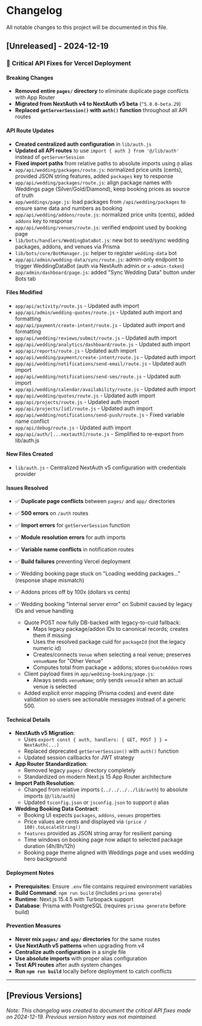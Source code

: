 # Changelog

All notable changes to this project will be documented in this file.

## [Unreleased] - 2024-12-19

### 🚨 **Critical API Fixes for Vercel Deployment**

#### **Breaking Changes**

- **Removed entire `pages/` directory** to eliminate duplicate page conflicts with App Router
- **Migrated from NextAuth v4 to NextAuth v5 beta** (`^5.0.0-beta.29`)
- **Replaced `getServerSession()` with `auth()` function** throughout all API routes

#### **API Route Updates**

- **Created centralized auth configuration** in `lib/auth.js`
- **Updated all API routes** to use `import { auth } from '@/lib/auth'` instead of `getServerSession`
- **Fixed import paths** from relative paths to absolute imports using `@` alias
- `app/api/wedding/packages/route.js`: normalized price units (cents), provided JSON string features, added `packages` key to response
- `app/api/wedding/packages/route.js`: align package names with Weddings page (Silver/Gold/Diamond), keep booking prices as source of truth
- `app/weddings/page.js`: load packages from `/api/wedding/packages` to ensure same data and numbers as booking
- `app/api/wedding/addons/route.js`: normalized price units (cents), added `addons` key to response
- `app/api/wedding/venues/route.js`: verified endpoint used by booking page
- `lib/bots/handlers/WeddingDataBot.js`: new bot to seed/sync wedding packages, addons, and venues via Prisma
- `lib/bots/core/BotManager.js`: helper to register `wedding-data` bot
- `app/api/admin/wedding-data/sync/route.js`: admin-only endpoint to trigger WeddingDataBot (auth via NextAuth admin or `x-admin-token`)
- `app/admin/dashboard/page.js`: added "Sync Wedding Data" button under Bots tab

#### **Files Modified**

- `app/api/activity/route.js` - Updated auth import
- `app/api/admin/wedding-quotes/route.js` - Updated auth import and formatting
- `app/api/payment/create-intent/route.js` - Updated auth import and formatting
- `app/api/wedding/reviews/submit/route.js` - Updated auth import
- `app/api/wedding/analytics/dashboard/route.js` - Updated auth import
- `app/api/reports/route.js` - Updated auth import
- `app/api/wedding/payment/create-intent/route.js` - Updated auth import
- `app/api/wedding/notifications/send-email/route.js` - Updated auth import
- `app/api/wedding/notifications/send-sms/route.js` - Updated auth import
- `app/api/wedding/calendar/availability/route.js` - Updated auth import
- `app/api/wedding/quotes/route.js` - Updated auth import
- `app/api/projects/route.js` - Updated auth import
- `app/api/projects/[id]/route.js` - Updated auth import
- `app/api/wedding/notifications/send-push/route.js` - Fixed variable name conflict
- `app/api/debug/route.js` - Updated auth import
- `app/api/auth/[...nextauth]/route.js` - Simplified to re-export from lib/auth.js

#### **New Files Created**

- `lib/auth.js` - Centralized NextAuth v5 configuration with credentials provider

#### **Issues Resolved**

- ✅ **Duplicate page conflicts** between `pages/` and `app/` directories
- ✅ **500 errors** on `/auth` routes
- ✅ **Import errors** for `getServerSession` function
- ✅ **Module resolution errors** for auth imports
- ✅ **Variable name conflicts** in notification routes
- ✅ **Build failures** preventing Vercel deployment
- ✅ Wedding booking page stuck on "Loading wedding packages..." (response shape mismatch)
- ✅ Addons prices off by 100x (dollars vs cents)
 - ✅ Wedding booking "Internal server error" on Submit caused by legacy IDs and venue handling

   - Quote POST now fully DB-backed with legacy-to-cuid fallback:
     - Maps legacy package/addon IDs to canonical records; creates them if missing
     - Uses the resolved package cuid for `packageId` (not the legacy numeric id)
     - Creates/connects `Venue` when selecting a real venue; preserves `venueName` for "Other Venue"
     - Computes total from package + addons; stores `QuoteAddon` rows
   - Client payload fixes in `app/wedding-booking/page.js`:
     - Always sends `venueName`; only sends `venueId` when an actual venue is selected
   - Added explicit error mapping (Prisma codes) and event date validation so users see actionable messages instead of a generic 500.

#### **Technical Details**

- **NextAuth v5 Migration**:
  - Uses `export const { auth, handlers: { GET, POST } } = NextAuth(...)`
  - Replaced deprecated `getServerSession()` with `auth()` function
  - Updated session callbacks for JWT strategy
- **App Router Standardization**:
  - Removed legacy `pages/` directory completely
  - Standardized on modern Next.js 15 App Router architecture
- **Import Path Resolution**:
  - Changed from relative imports (`../../../../lib/auth`) to absolute imports (`@/lib/auth`)
  - Updated `tsconfig.json` or `jsconfig.json` to support `@` alias
- **Wedding Booking Data Contract**:
  - Booking UI expects `packages`, `addons`, `venues` properties
  - Price values are cents and displayed via `(price / 100).toLocaleString()`
  - `features` provided as JSON string array for resilient parsing
  - Time windows on booking page now adapt to selected package duration (4h/8h/12h)
  - Booking page theme aligned with Weddings page and uses wedding hero background

#### **Deployment Notes**

- **Prerequisites**: Ensure `.env` file contains required environment variables
- **Build Command**: `npm run build` (includes `prisma generate`)
- **Runtime**: Next.js 15.4.5 with Turbopack support
- **Database**: Prisma with PostgreSQL (requires `prisma generate` before build)

#### **Prevention Measures**

- **Never mix `pages/` and `app/` directories** for the same routes
- **Use NextAuth v5 patterns** when upgrading from v4
- **Centralize auth configuration** in a single file
- **Use absolute imports** with proper alias configuration
- **Test API routes** after auth system changes
- **Run `npm run build`** locally before deployment to catch conflicts

---

## [Previous Versions]

_Note: This changelog was created to document the critical API fixes made on 2024-12-19. Previous version history was not maintained._
